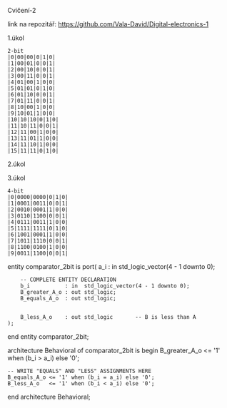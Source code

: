 Cvičení-2

link na repozitář: https://github.com/Vala-David/Digital-electronics-1 

1.úkol

```
2-bit 
|0|00|00|0|1|0|
|1|00|01|0|0|1|
|2|00|10|0|0|1|
|3|00|11|0|0|1|
|4|01|00|1|0|0|
|5|01|01|0|1|0|
|6|01|10|0|0|1|
|7|01|11|0|0|1|
|8|10|00|1|0|0|
|9|10|01|1|0|0|
|10|10|10|0|1|0|
|11|10|11|0|0|1|
|12|11|00|1|0|0|
|13|11|01|1|0|0|
|14|11|10|1|0|0|
|15|11|11|0|1|0|
```

2.úkol




3.úkol

```
4-bit
|0|0000|0000|0|1|0|
|1|0001|0011|0|0|1|
|2|0010|0001|1|0|0|
|3|0110|1100|0|0|1|
|4|0111|0011|1|0|0|
|5|1111|1111|0|1|0|
|6|1001|0001|1|0|0|
|7|1011|1110|0|0|1|
|8|1100|0100|1|0|0|
|9|0011|1100|0|0|1|
```
entity comparator_2bit is
    port(
        a_i           : in  std_logic_vector(4 - 1 downto 0);

		-- COMPLETE ENTITY DECLARATION
        b_i		      : in  std_logic_vector(4 - 1 downto 0);
        B_greater_A_o : out std_logic;
        B_equals_A_o  : out std_logic;
        

        B_less_A_o    : out std_logic       -- B is less than A
    );
end entity comparator_2bit;

architecture Behavioral of comparator_2bit is
begin
    B_greater_A_o <= '1' when (b_i > a_i) else '0';

    -- WRITE "EQUALS" AND "LESS" ASSIGNMENTS HERE
    B_equals_A_o <= '1' when (b_i = a_i) else '0';
    B_less_A_o   <= '1' when (b_i < a_i) else '0';

end architecture Behavioral;
```

